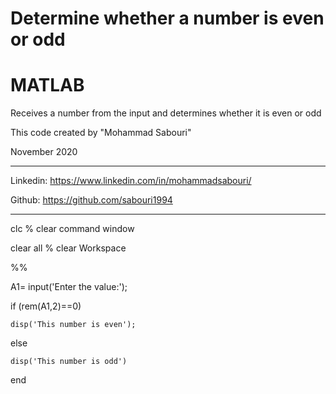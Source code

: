 # Determine whether a number is even or odd

# MATLAB

Receives a number from the input and determines whether it is even or odd

 This code created by "Mohammad Sabouri"

 November 2020

----------------------------------------------------------

 Linkedin:   https://www.linkedin.com/in/mohammadsabouri/

 Github:     https://github.com/sabouri1994

----------------------------------------------------------

clc  % clear command window

clear all  % clear Workspace

%%

A1= input('Enter the value:');


if (rem(A1,2)==0)

    disp('This number is even');
	
else

    disp('This number is odd')
	
end

